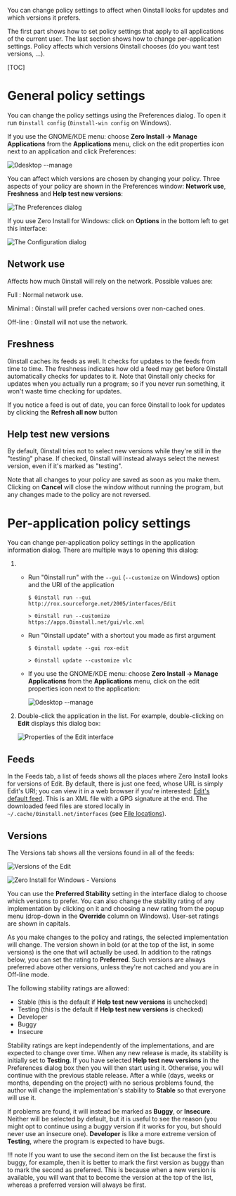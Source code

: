 You can change policy settings to affect when 0install looks for updates and which versions it prefers.

The first part shows how to set policy settings that apply to all applications of the current user. The last section shows how to change per-application settings. Policy affects which versions 0install chooses (do you want test versions, ...).

[TOC]

# General policy settings

You can change the policy settings using the Preferences dialog. To open it run `0install config` (`0install-win config` on Windows).

If you use the GNOME/KDE menu: choose **Zero Install -> Manage Applications** from the **Applications** menu, click on the edit properties icon next to an application and click Preferences:

![0desktop --manage](../img/screens/manage-apps.png)

You can affect which versions are chosen by changing your policy. Three aspects of your policy are shown in the Preferences window: **Network use**, **Freshness** and **Help test new versions**:

![The Preferences dialog](../img/screens/preferences.png)

If you use Zero Install for Windows: click on **Options** in the bottom left to get this interface:

![The Configuration dialog](../img/screens/0install-win/config.png)

## Network use

Affects how much 0install will rely on the network. Possible values are:

Full
: Normal network use.

Minimal
: 0install will prefer cached versions over non-cached ones.

Off-line
: 0install will not use the network.

## Freshness

0install caches its feeds as well. It checks for updates to the feeds from time to time. The freshness indicates how old a feed may get before 0install automatically checks for updates to it. Note that 0install only checks for updates when you actually run a program; so if you never run something, it won't waste time checking for updates.

If you notice a feed is out of date, you can force 0install to look for updates by clicking the **Refresh all now** button

## Help test new versions

By default, 0install tries not to select new versions while they're still in the "testing" phase. If checked, 0install will instead always select the newest version, even if it's marked as "testing".

Note that all changes to your policy are saved as soon as you make them. Clicking on **Cancel** will close the window without running the program, but any changes made to the policy are not reversed.

# Per-application policy settings

You can change per-application policy settings in the application information dialog. There are multiple ways to opening this dialog:

1.  -   Run "0install run" with the `--gui` (`--customize` on Windows) option and the URI of the application
        
        `$ 0install run --gui http://rox.sourceforge.net/2005/interfaces/Edit`

        `> 0install run --customize https://apps.0install.net/gui/vlc.xml`
        
    -   Run "0install update" with a shortcut you made as first argument
        
        `$ 0install update --gui rox-edit`

        `> 0install update --customize vlc`
        
    -   If you use the GNOME/KDE menu: choose **Zero Install -> Manage Applications** from the **Applications** menu, click on the edit properties icon next to the application:
        
        ![0desktop --manage](../img/screens/manage-apps.png)
        
2.  Double-click the application in the list. For example, double-clicking on **Edit** displays this dialog box:
    
    ![Properties of the Edit interface](../img/screens/edit-properties.png)
    
## Feeds

In the Feeds tab, a list of feeds shows all the places where Zero Install looks for versions of Edit. By default, there is just one feed, whose URL is simply Edit's URI; you can view it in a web browser if you're interested: [Edit's default feed](http://rox.sourceforge.net/2005/interfaces/Edit). This is an XML file with a GPG signature at the end. The downloaded feed files are stored locally in `~/.cache/0install.net/interfaces` (see [File locations](file-locations.md)).

## Versions

The Versions tab shows all the versions found in all of the feeds:

![Versions of the Edit](../img/screens/edit-versions.png)

![Zero Install for Windows - Versions](../img/screens/0install-win/versions.png)

You can use the **Preferred Stability** setting in the interface dialog to choose which versions to prefer. You can also change the stability rating of any implementation by clicking on it and choosing a new rating from the popup menu (drop-down in the **Override** column on Windows). User-set ratings are shown in capitals.

As you make changes to the policy and ratings, the selected implementation will change. The version shown in bold (or at the top of the list, in some versions) is the one that will actually be used. In addition to the ratings below, you can set the rating to **Preferred**. Such versions are always preferred above other versions, unless they're not cached and you are in Off-line mode.

The following stability ratings are allowed:

- Stable (this is the default if **Help test new versions** is unchecked)
- Testing (this is the default if **Help test new versions** is checked)
- Developer
- Buggy
- Insecure

Stability ratings are kept independently of the implementations, and are expected to change over time. When any new release is made, its stability is initially set to **Testing**. If you have selected **Help test new versions** in the Preferences dialog box then you will then start using it. Otherwise, you will continue with the previous stable release. After a while (days, weeks or months, depending on the project) with no serious problems found, the author will change the implementation's stability to **Stable** so that everyone will use it.

If problems are found, it will instead be marked as **Buggy**, or **Insecure**. Neither will be selected by default, but it is useful to see the reason (you might opt to continue using a buggy version if it works for you, but should never use an insecure one). **Developer** is like a more extreme version of **Testing**, where the program is expected to have bugs.

!!! note
    If you want to use the second item on the list because the first is buggy, for example, then it is better to mark the first version as buggy than to mark the second as preferred. This is because when a new version is available, you will want that to become the version at the top of the list, whereas a preferred version will always be first.
